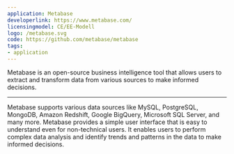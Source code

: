```yaml
---
application: Metabase
developerlink: https://www.metabase.com/
licensingmodel: CE/EE-Modell
logo: /metabase.svg
code: https://github.com/metabase/metabase
tags:
- application
---
```

Metabase is an open-source business intelligence tool that allows users to extract and transform data from various sources to make informed decisions.
    
---

Metabase supports various data sources like MySQL, PostgreSQL, MongoDB, Amazon Redshift, Google BigQuery, Microsoft SQL Server, and many more. Metabase provides a simple user interface that is easy to understand even for non-technical users. It enables users to perform complex data analysis and identify trends and patterns in the data to make informed decisions.
